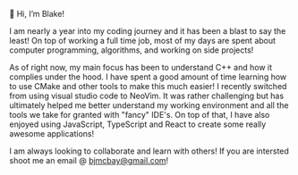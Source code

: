 👋 Hi, I’m Blake! 

I am nearly a year into my coding journey and it has been a blast to say the least! On top of working a full time job, most of my days are spent about computer programming, algorithms, and working on side projects!
  
As of right now, my main focus has been to understand C++ and how it complies under the hood. I have spent a good amount of time learning how to use CMake and other tools to make this much easier! I recently switched from using visual studio code to NeoVim. It was rather challenging but has ultimately helped me better understand my working environment and all the tools we take for granted with "fancy" IDE's. On top of that, I have also enjoyed using JavaScript, TypeScript and React to create some really awesome applications! 

I am always looking to collaborate and learn with others! If you are intersted shoot me an email @ bjmcbay@gmail.com!
